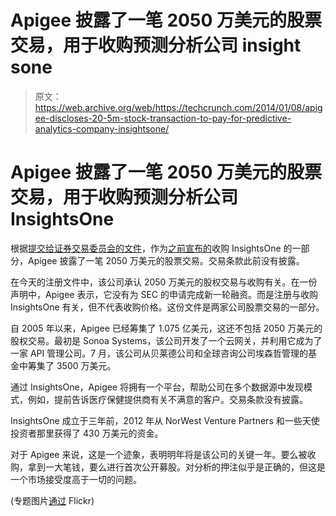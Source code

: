 # Apigee 披露了一笔 2050 万美元的股票交易，用于收购预测分析公司 insight sone 

> 原文：<https://web.archive.org/web/https://techcrunch.com/2014/01/08/apigee-discloses-20-5m-stock-transaction-to-pay-for-predictive-analytics-company-insightsone/>

# Apigee 披露了一笔 2050 万美元的股票交易，用于收购预测分析公司 InsightsOne

根据[提交给证券交易委员会的文件](https://web.archive.org/web/20221209063349/http://www.sec.gov/Archives/edgar/data/1324772/000132477214000002/xslFormDX01/primary_doc.xml)，作为[之前宣布的](https://web.archive.org/web/20221209063349/https://beta.techcrunch.com/2014/01/08/apigee-acquires-insightsone-to-deepen-api-insights-with-predictive-analytics/)收购 InsightsOne 的一部分，Apigee 披露了一笔 2050 万美元的股票交易。交易条款此前没有披露。

在今天的注册文件中，该公司承认 2050 万美元的股权交易与收购有关。在一份声明中，Apigee 表示，它没有为 SEC 的申请完成新一轮融资。而是注册与收购 InsightsOne 有关，但不代表收购价格。这份文件是两家公司股票交易的一部分。

自 2005 年以来，Apigee 已经筹集了 1.075 亿美元，这还不包括 2050 万美元的股权交易。最初是 Sonoa Systems，该公司开发了一个云网关，并利用它成为了一家 API 管理公司。7 月，该公司从贝莱德公司和全球咨询公司埃森哲管理的基金中筹集了 3500 万美元。

通过 InsightsOne，Apigee 将拥有一个平台，帮助公司在多个数据源中发现模式，例如，提前告诉医疗保健提供商有关不满意的客户。交易条款没有披露。

InsightsOne 成立于三年前，2012 年从 NorWest Venture Partners 和一些天使投资者那里获得了 430 万美元的资金。

对于 Apigee 来说，这是一个迹象，表明明年将是该公司的关键一年。要么被收购，拿到一大笔钱，要么进行首次公开募股。对分析的押注似乎是正确的，但这是一个市场接受度高于一切的问题。

(专题图片[通过](https://web.archive.org/web/20221209063349/http://www.flickr.com/photos/howzey/3435551600/sizes/z/) Flickr)